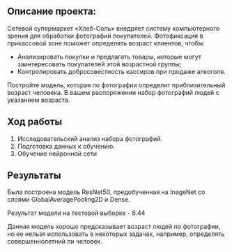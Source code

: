## Описание проекта:
Сетевой супермаркет «Хлеб-Соль» внедряет систему компьютерного зрения для обработки фотографий покупателей. Фотофиксация в прикассовой зоне поможет определять возраст клиентов, чтобы:
- Анализировать покупки и предлагать товары, которые могут заинтересовать покупателей этой возрастной группы;
- Контролировать добросовестность кассиров при продаже алкоголя.

Постройте модель, которая по фотографии определит приблизительный возраст человека. В вашем распоряжении набор фотографий людей с указанием возраста.

## Ход работы
1. Исследовательский анализ набора фотографий.
2. Подготовка данных к обучению.
3. Обучение нейронной сети

## Результаты

Была построена модель ResNet50, предобученная на InageNet со слоями GlobalAveragePooling2D и Dense.

Результат модели на тестовой выборке - 6.44

Данная модель хорошо предсказывает возраст людей по фотографии, но ее нельзя использовать в некоторых задачах, например, определять совершеннолетний ли человек. 
